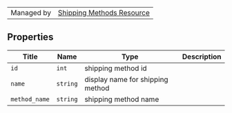 |||
|---|---|
| Managed by | [Shipping Methods Resource](/api/stores/v2/shipping/methods)

## Properties

| Title | Name | Type | Description |
| --- | --- | --- | --- |
| `id` | `int` | shipping method id |
| `name` | `string` | display name for shipping method |
| `method_name` | `string` | shipping method name |

